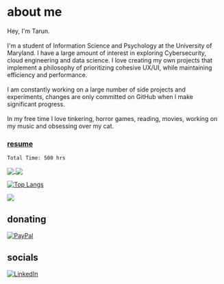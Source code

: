 # about me
Hey, I'm Tarun. <br><br>I'm a student of Information Science and Psychology at the University of Maryland. I have a large amount of interest in exploring Cybersecurity, cloud engineering and data science. I love creating my own projects that implement a philosophy of prioritizing cohesive UX/UI, while maintaining efficiency and performance. <br><br>I am constantly working on a large number of side projects and experiments, changes are only committed on GitHub when l make significant progress.<br><br>In my free time I love tinkering, horror games, reading, movies, working on my music and obsessing over my cat.

### [resume](https://nextcloud.tarungunaseelan.com/s/zgFcg6WaBxde3rs/download/Gunaseelan_resume.pdf)

<!--START_SECTION:waka-->

```text
Total Time: 500 hrs
```

<!--END_SECTION:waka-->
<a href="https://github.com/txrunn/website">
  <img align="center" src="https://github-readme-stats.vercel.app/api/pin/?username=txrunn&repo=website" />
</a>
<a href="https://github.com/txrunn/cfn">
  <img align="center" src="https://github-readme-stats.vercel.app/api/pin/?username=txrunn&repo=cfn" />
</a>

[![Top Langs](https://github-readme-stats.vercel.app/api/top-langs/?username=txrunn&langs_count=8)](https://github.com/txrunn)

[![](https://visitcount.itsvg.in/api?id=txrunn&icon=0&color=4)](https://visitcount.itsvg.in)
  ## donating
  [![PayPal](https://img.shields.io/badge/PayPal-00457C?style=for-the-badge&logo=paypal&logoColor=white)](https://paypal.me/paypal.me/tarungunaseelan) 
  ## socials
  [![LinkedIn](https://img.shields.io/badge/LinkedIn-%230077B5.svg?logo=linkedin&logoColor=white)](https://linkedin.com/in/https://www.linkedin.com/in/tarungunaseelan/) 
<!---
txrunn/txrunn is a ✨ special ✨ repository because its `README.md` (this file) appears on your GitHub profile.
You can click the Preview link to take a look at your changes.
--->
